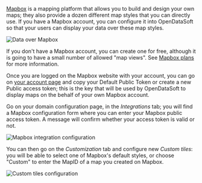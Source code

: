 [Mapbox](https://www.mapbox.com/) is a mapping platform that allows you to build and design your own maps; they also provide a dozen different map styles that you can directly use. If you have a Mapbox account, you can configure it into OpenDataSoft so that your users can display your data over these map styles.

![Data over Mapbox](mapbox-newyork.png)

If you don't have a Mapbox account, you can create one for free, although it is going to have a small number of allowed "map views". See [Mapbox plans](https://www.mapbox.com/plans/) for more information.

Once you are logged on the Mapbox website with your account, you can go on [your account page](https://www.mapbox.com/account/apps/) and copy your Default Public Token or create a new Public access token; this is the key that will be used by OpenDataSoft to display maps on the behalf of your own Mapbox account.

Go on your domain configuration page, in the *Integrations* tab; you will find a Mapbox configuration form where you can enter your Mapbox public access token. A message will confirm whether your access token is valid or not.

![Mapbox integration configuration](mapbox-integration.png)

You can then go on the *Customization* tab and configure new *Custom tiles*: you will be able to select one of Mapbox's default styles, or choose "Custom" to enter the MapID of a map you created on Mapbox.

![Custom tiles configuration](custom_tiles.png)  
